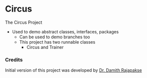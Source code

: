 # Circus
The Circus Project

- Used to demo abstract classes, interfaces, packages
    - Can be used to demo branches too
    - This project has two runnable classes
        - Circus and Trainer
        
### Credits

Initial version of this project was developed by [Dr. Damith Rajapakse](https://github.com/damithc)